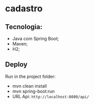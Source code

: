 # cadastro
## Tecnologia:
- Java com Spring Boot;
- Maven;
- H2;

## Deploy
  Run in the project folder: 
  - mvn clean install
  - mvn spring-boot:run
  - URL Api:  `http://localhost:8080/api/`


